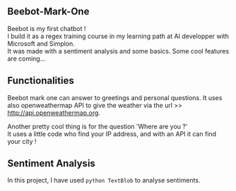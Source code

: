 ## Beebot-Mark-One
Beebot is my first chatbot !  
I build it as a regex training course in my learning path at AI developper with Microsoft and Simplon.  
It was made with a sentiment analysis and some basics. Some cool features are coming...

## Functionalities
Beebot mark one can answer to greetings and personal questions.
It uses also openweathermap API to give the weather via the url >> http://api.openweathermap.org.  

Another pretty cool thing is for the question 'Where are you ?'  
It uses a little code who find your IP address, and with an API it can find your city !

## Sentiment Analysis
In this project, I have used ```python TextBlob``` to analyse sentiments.
